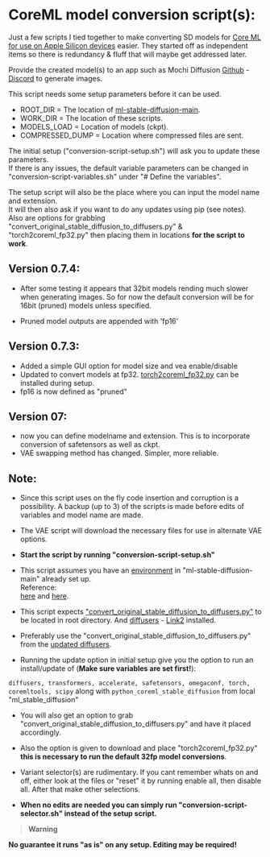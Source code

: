 # CoreML model conversion script(s):

Just a few scripts I tied together to make converting SD models for [Core ML for use on Apple Silicon devices](https://github.com/apple/ml-stable-diffusion) easier. They started off as independent items so there is redundancy & fluff that will maybe get addressed later.

Provide the created model(s) to an app such as Mochi Diffusion [Github](https://github.com/godly-devotion/MochiDiffusion) - [Discord](https://discord.gg/x2kartzxGv) to generate images.<br>

This script needs some setup parameters before it can be used.

- ROOT_DIR 		= The location of [ml-stable-diffusion-main](https://github.com/apple/ml-stable-diffusion).
- WORK_DIR 		= The location of these scripts.
- MODELS_LOAD 	= Location of models (ckpt).
- COMPRESSED_DUMP = Location where compressed files are sent.

The initial setup ("conversion-script-setup.sh") will ask you to update these parameters.<br>
If there is any issues, the default variable parameters can be changed in "conversion-script-variables.sh" under "# Define the variables".

The setup script will also be the place where you can input the model name and extension.<br>
It will then also ask if you want to do any updates using pip (see notes).<br> Also are options for grabbing "convert_original_stable_diffusion_to_diffusers.py" & "torch2coreml_fp32.py" then placing them in locations **for the script to work**.

## Version 0.7.4:

- After some testing it appears that 32bit models rending much slower when generating images. So for now the default conversion will be for 16bit (pruned) models unless specified.

- Pruned model outputs are appended with 'fp16'

## Version 0.7.3:

- Added a simple GUI option for model size and vea enable/disable
- Updated to convert models at fp32. [torch2coreml_fp32.py](https://github.com/MDMAchine/coreml-model-conversion-script/blob/main/misc/torch2coreml_fp32.py) can be installed during setup.
- fp16 is now defined as "pruned"

## Version 07:

- now you can define modelname and extension. This is to incorporate conversion of safetensors as well as ckpt.
- VAE swapping method has changed. Simpler, more reliable.

## Note:

- Since this script uses on the fly code insertion and corruption is a possibility. A backup (up to 3) of the scripts is made before edits of variables and model name are made.

- The VAE script will download the necessary files for use in alternate VAE options.

- **Start the script by running "conversion-script-setup.sh"**

- This script assumes you have an [environment](https://www.infoworld.com/article/3239675/virtualenv-and-venv-python-virtual-environments-explained.html) in "ml-stable-diffusion-main" already set up.<br>
Reference:<br>
[here](https://github.com/godly-devotion/MochiDiffusion/wiki/How-to-convert-CKPT-or-SafeTensors-files-to-Core-ML) and [here](https://github.com/apple/ml-stable-diffusion#-converting-models-to-core-ml).

- This script expects ["convert_original_stable_diffusion_to_diffusers.py"](https://gist.github.com/saftle/c5e222c6231e7b19f01bb93ac9fcc191/raw/961d49481f472159c0696d929b10647b2c0cc158/replace_vae.py) to be located in root directory. And [diffusers](https://huggingface.co/docs/diffusers/installation) - [Link2](https://pypi.org/project/diffusers/) installed.

- Preferably use the "convert_original_stable_diffusion_to_diffusers.py" from the [updated diffusers](https://github.com/huggingface/diffusers).

- Running the update option in initial setup give you the option to run an install/update of (**Make sure variables are set first!**):

`diffusers, transformers, accelerate, safetensors, omegaconf, torch, coremltools, scipy` along with `python_coreml_stable_diffusion` from local "ml_stable_diffusion"

- You will also get an option to grab "convert_original_stable_diffusion_to_diffusers.py" and have it placed accordingly.

- Also the option is given to download and place "torch2coreml_fp32.py" **this is necessary to run the default 32fp model conversions**.

- Variant selector(s) are rudimentary. If you cant remember whats on and off, either look at the files or "reset" it by running enable all, then disable all. After that make other selections.

- **When no edits are needed you can simply run "conversion-script-selector.sh" instead of the setup script.**
> __Warning__

**No guarantee it runs "as is" on any setup. Editing may be required!**
